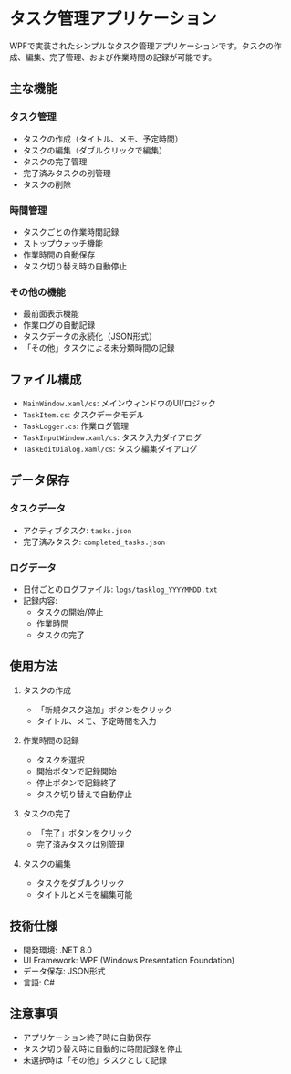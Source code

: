 # タスク管理アプリケーション

WPFで実装されたシンプルなタスク管理アプリケーションです。タスクの作成、編集、完了管理、および作業時間の記録が可能です。

## 主な機能

### タスク管理
- タスクの作成（タイトル、メモ、予定時間）
- タスクの編集（ダブルクリックで編集）
- タスクの完了管理
- 完了済みタスクの別管理
- タスクの削除

### 時間管理
- タスクごとの作業時間記録
- ストップウォッチ機能
- 作業時間の自動保存
- タスク切り替え時の自動停止

### その他の機能
- 最前面表示機能
- 作業ログの自動記録
- タスクデータの永続化（JSON形式）
- 「その他」タスクによる未分類時間の記録

## ファイル構成

- `MainWindow.xaml/cs`: メインウィンドウのUI/ロジック
- `TaskItem.cs`: タスクデータモデル
- `TaskLogger.cs`: 作業ログ管理
- `TaskInputWindow.xaml/cs`: タスク入力ダイアログ
- `TaskEditDialog.xaml/cs`: タスク編集ダイアログ

## データ保存

### タスクデータ
- アクティブタスク: `tasks.json`
- 完了済みタスク: `completed_tasks.json`

### ログデータ
- 日付ごとのログファイル: `logs/tasklog_YYYYMMDD.txt`
- 記録内容:
  * タスクの開始/停止
  * 作業時間
  * タスクの完了

## 使用方法

1. タスクの作成
   - 「新規タスク追加」ボタンをクリック
   - タイトル、メモ、予定時間を入力

2. 作業時間の記録
   - タスクを選択
   - 開始ボタンで記録開始
   - 停止ボタンで記録終了
   - タスク切り替えで自動停止

3. タスクの完了
   - 「完了」ボタンをクリック
   - 完了済みタスクは別管理

4. タスクの編集
   - タスクをダブルクリック
   - タイトルとメモを編集可能

## 技術仕様

- 開発環境: .NET 8.0
- UI Framework: WPF (Windows Presentation Foundation)
- データ保存: JSON形式
- 言語: C#

## 注意事項

- アプリケーション終了時に自動保存
- タスク切り替え時に自動的に時間記録を停止
- 未選択時は「その他」タスクとして記録